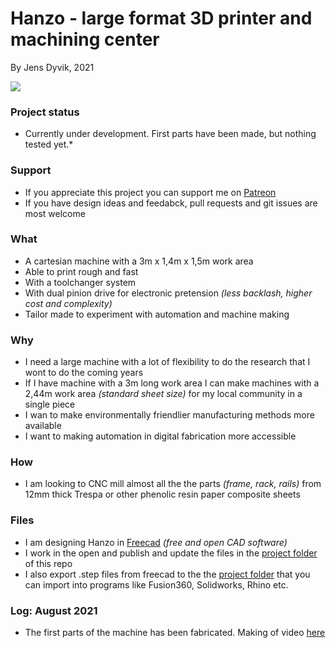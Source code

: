 # Hanzo - large format 3D printer and machining center


By Jens Dyvik, 2021

![](img/.JPG)

### Project status

 * Currently under development. First parts have been made, but nothing tested yet.*
 
### Support

 - If you appreciate this project you can support me on [Patreon](https://www.patreon.com/jensdyvik)
 - If you have design ideas and feedabck, pull requests and git issues are most welcome

### What

 - A cartesian machine with a 3m x 1,4m x 1,5m work area
 - Able to print rough and fast 
 - With a toolchanger system
 - With dual pinion drive for electronic pretension _(less backlash, higher cost and complexity)_
 - Tailor made to experiment with automation and machine making
 
### Why

 - I need a large machine with a lot of flexibility to do the research that I wont to do the coming years
 - If I have machine with a 3m long work area I can make machines with a 2,44m work area _(standard sheet size)_ for my local community in a single piece
 - I wan to make environmentally friendlier manufacturing methods more available
 - I want to making automation in digital fabrication more accessible

### How

 - I am looking to CNC mill almost all the the parts _(frame, rack, rails)_ from 12mm thick Trespa or other phenolic resin paper composite sheets
 

### Files

 - I am designing Hanzo in [Freecad]() *(free and open CAD software)*
 - I work in the open and publish and update the files in the [project folder](https://github.com/fellesverkstedet/fabricatable-machines/tree/master/hanzo-research-platform) of this repo
 - I also export .step files from freecad to the the [project folder](https://github.com/fellesverkstedet/fabricatable-machines/tree/master/hanzo-research-platform) that you can import into programs like Fusion360, Solidworks, Rhino etc.


### Log: August 2021

 - The first parts of the machine has been fabricated. Making of video [here](https://youtu.be/XLuoENFNSG0)